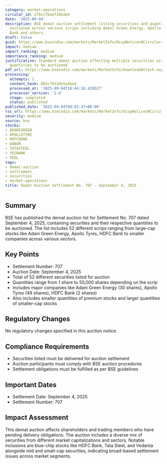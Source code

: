 ```yaml
---
category: market-operations
circular_id: 276cc7baef16bab4
date: '2025-09-04'
description: BSE demat auction settlement listing securities and quantities to be
  auctioned across various scrips including Adani Green Energy, Apollo Tyres, HDFC
  Bank and others.
draft: false
guid: https://www.bseindia.com/markets/MarketInfo/DispNoticesNCirculars.aspx?Noticeid={85AC34A5-DBF1-4ACD-ADFF-C2913BF0BB2C}&noticeno=20250904-15&dt=09/04/2025&icount=15&totcount=68&flag=0
impact: medium
impact_ranking: medium
importance_ranking: medium
justification: Standard demat auction affecting multiple securities with specific
  quantities to be auctioned
pdf_url: https://www.bseindia.com/markets/MarketInfo/DownloadAttach.aspx?id=20250904-15&attachedId=5456027c-df21-4bab-8dee-f62b6733bb06
processing:
  attempts: 1
  content_hash: 892c7912de5adbed
  processed_at: '2025-09-04T18:44:18.428527'
  processor_version: '2.0'
  stage: completed
  status: published
published_date: '2025-09-04T08:03:37+00:00'
rss_url: https://www.bseindia.com/markets/MarketInfo/DispNoticesNCirculars.aspx?Noticeid={85AC34A5-DBF1-4ACD-ADFF-C2913BF0BB2C}&noticeno=20250904-15&dt=09/04/2025&icount=15&totcount=68&flag=0
severity: medium
source: bse
stocks:
- ADANIGREEN
- APOLLOTYRE
- HDFCBANK
- DABUR
- TATASTEEL
- YESBANK
- VEDL
tags:
- demat-auction
- settlement
- securities
- market-operations
title: Demat Auction Settlement No. 707 - September 4, 2025
---
```


## Summary

BSE has published the demat auction list for Settlement No. 707 dated September 4, 2025, containing securities and their respective quantities to be auctioned. The list includes 52 different scrips ranging from large-cap stocks like Adani Green Energy, Apollo Tyres, HDFC Bank to smaller companies across various sectors.

## Key Points

- Settlement Number: 707
- Auction Date: September 4, 2025
- Total of 52 different securities listed for auction
- Quantities range from 1 share to 50,000 shares depending on the scrip
- Includes major companies like Adani Green Energy (30 shares), Apollo Tyres (49 shares), HDFC Bank (2 shares)
- Also includes smaller quantities of premium stocks and larger quantities of smaller-cap stocks

## Regulatory Changes

No regulatory changes specified in this auction notice.

## Compliance Requirements

- Securities listed must be delivered for auction settlement
- Auction participants must comply with BSE auction procedures
- Settlement obligations must be fulfilled as per BSE guidelines

## Important Dates

- Settlement Date: September 4, 2025
- Settlement Number: 707

## Impact Assessment

This demat auction affects shareholders and trading members who have pending delivery obligations. The auction includes a diverse mix of securities from different market capitalizations and sectors. Notable inclusions are blue-chip stocks like HDFC Bank, Tata Steel, and Vedanta alongside mid and small-cap securities, indicating broad-based settlement issues across market segments.